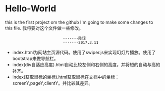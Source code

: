 # Hello-World
this is the first project om the github
I'm going to make some changes to this file.
我将要对这个文件做一些修改。

                              -------陈琼
                              -------2017.3.11
                              
* index.html为网站主页源代码。使用了swiper.js来实现幻灯片播放。使用了bootstrap来做导航栏。   
* index(div自适应高度).html自动比较左侧和右侧的高度，并将短的自动与高的补齐。
* index(获取鼠标的坐标).html获取鼠标在文档中的坐标：screenY,pageY,clientY。并比较其差异。
